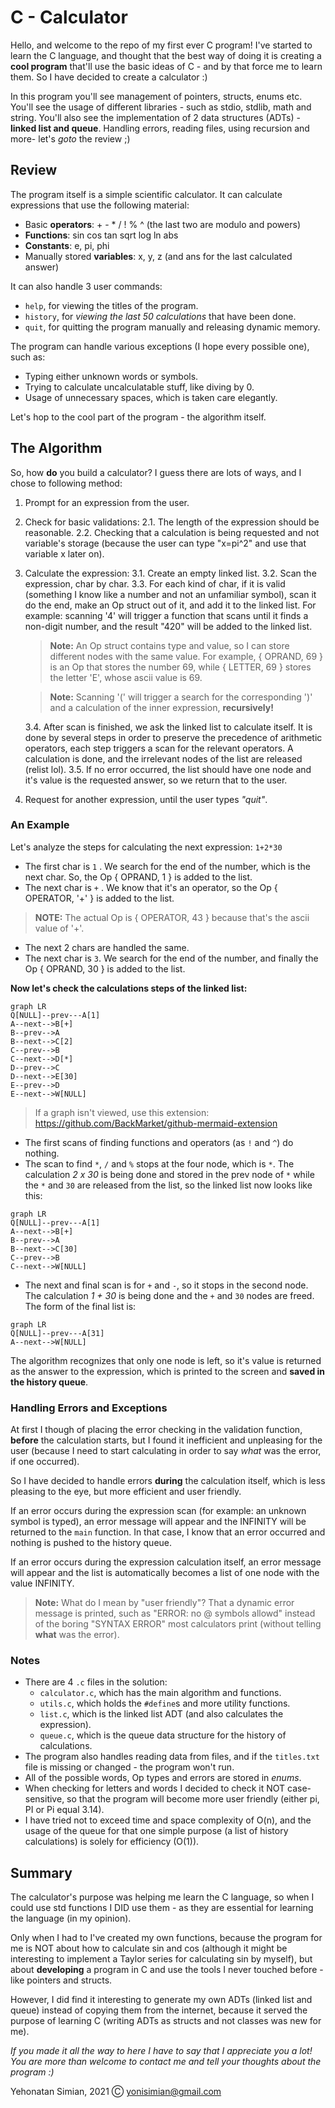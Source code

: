 # C - Calculator
Hello, and welcome to the repo of my first ever C program!
I've started to learn the C language, and thought that the best way of doing it is creating a **cool program** that'll use the basic ideas of C  - and by that force me to learn them.
So I have decided to create a calculator :)

In this program you'll see management of pointers, structs, enums etc.
You'll see the usage of different libraries - such as stdio, stdlib, math and string.
You'll also see the implementation of 2 data structures (ADTs) - **linked list and queue**.
Handling errors, reading files, using recursion and more- let's *goto* the review ;)

## Review
The program itself is a simple scientific calculator.
It can calculate expressions that use the following material:
- Basic **operators**:	+ - * / ! % ^ (the last two are modulo and powers) 
- **Functions**: sin cos tan sqrt log ln abs
- **Constants**: e, pi, phi
- Manually stored **variables**: x, y, z (and ans for the last calculated answer)

It can also handle 3 user commands:
- ``help``, for viewing the titles of the program.
- ``history``, for *viewing the last 50 calculations* that have been done.
- ``quit``, for quitting the program manually and releasing dynamic memory.

The program can handle various exceptions (I hope every possible one), such as:
- Typing either unknown words or symbols.
- Trying to calculate uncalculatable stuff, like diving by 0.
- Usage of unnecessary spaces, which is taken care elegantly.  

Let's hop to the cool part of the program - the algorithm itself.

## The Algorithm
So, how **do** you build a calculator?
I guess there are lots of ways, and I chose to following method:
1. Prompt for an expression from the user.
2. Check for basic validations:
	2.1. The length of the expression should be reasonable.
	2.2. Checking that a calculation is being requested and not variable's storage
	(because the user can type "x=pi^2" and use that variable x later on).
3. Calculate the expression:
	3.1. Create an empty linked list.
	3.2. Scan the expression, char by char.
	3.3. For each kind of char, if it is valid (something I know like a number and not an unfamiliar symbol), scan it do the end, make an Op struct out of it, and add it to the linked list. For example: scanning '4' will trigger a function that scans until it finds a non-digit number, and the result "420" will be added to the linked list.
	>**Note:** An Op struct contains type and value, so I can store different nodes with the same value. For example, { OPRAND, 69 } is an Op that stores the number 69, while { LETTER, 69 } stores the letter 'E', whose ascii value is 69.
	
	>**Note:** Scanning '(' will trigger a search for the corresponding ')' and a calculation of the inner expression, **recursively!**
	
	3.4. After scan is finished, we ask the linked list to calculate itself.
	It is done by several steps in order to preserve the precedence of arithmetic operators,  each step triggers a scan for the relevant operators.
	A calculation is done, and the irrelevant nodes of the list are released (relist lol).
	3.5. If no error occurred, the list should have one node and it's value is the requested answer, so we return that to the user.
4. Request for another expression, until the user types *"quit"*.

### An Example
Let's analyze the steps for calculating the next expression: ``1+2*30`` 
- The first char is ``1`` . We search for the end of the number, which is the next char.
So, the Op { OPRAND, 1 } is added to the list.
- The next char is ``+`` . We know that it's an operator, so the Op { OPERATOR, '+' }
is added to the list.
>**NOTE:** The actual Op is { OPERATOR, 43 } because that's the ascii value of '+'.
- The next 2 chars are handled the same.
- The next char is  ``3``. We search for the end of the number, and finally the
Op { OPRAND, 30 } is added to the list.

**Now let's check the calculations steps of the linked list:** 

```mermaid
graph LR
Q[NULL]--prev---A[1]
A--next-->B[+]
B--prev-->A
B--next-->C[2]
C--prev-->B
C--next-->D[*]
D--prev-->C
D--next-->E[30]
E--prev-->D
E--next-->W[NULL]
```

>If a graph isn't viewed, use this extension: https://github.com/BackMarket/github-mermaid-extension

- The first scans of finding functions and operators (as ``!`` and ``^``) do nothing.
- The scan to find ``*``, ``/`` and ``%`` stops at the four node, which is ``*``.
The calculation *2 x 30* is being done and stored in the prev node of ``*`` while the ``*`` and ``30`` are released from the list, so the linked list now looks like this: 
```mermaid
graph LR
Q[NULL]--prev---A[1]
A--next-->B[+]
B--prev-->A
B--next-->C[30]
C--prev-->B
C--next-->W[NULL]
```
- The next and final scan is for ``+`` and ``-``, so it stops in the second node.
The calculation *1 + 30* is being done and the ``+`` and ``30`` nodes are freed.
The form of the final list is:
```mermaid
graph LR
Q[NULL]--prev---A[31]
A--next-->W[NULL]
```
The algorithm recognizes that only one node is left, so it's value is  returned as the answer to the expression, which is printed to the screen and **saved in the history queue**.

### Handling Errors and Exceptions
At first I though of placing the error checking in the validation function, **before** the calculation starts, but I found it inefficient and unpleasing for the user (because I need to start calculating in order to say *what* was the error, if one occurred).

So I have decided to handle errors **during** the calculation itself, which is less pleasing to the eye, but more efficient and user friendly.

If an error occurs during the expression scan (for example: an unknown symbol is typed),
an error message will appear and the INFINITY will be returned to the ``main`` function. In that case, I know that an error occurred and nothing is pushed to the history queue.

If an error occurs during the expression calculation itself, an error message will appear and the list is automatically becomes a list of one node with the value INFINITY.

>**Note:** What do I mean by "user friendly"? That a dynamic error message is printed, such as "ERROR: no @ symbols allowd" instead of the boring "SYNTAX ERROR" most calculators print (without telling **what** was the error).

###  Notes
- There are 4 ``.c`` files in the solution:
	- ``calculator.c``, which has the main algorithm and functions.
	- ``utils.c``, which holds the ``#define``s and more utility functions.
	- ``list.c``, which is the linked list ADT (and also calculates the expression).
	- ``queue.c``, which is the queue data structure for the history of calculations.
- The program also handles reading data from files, and if the ``titles.txt`` file is missing or changed - the program won't run.
- All of the possible words, Op types and errors are stored in *enums*.
- When checking for letters and words I decided to check it NOT case-sensitive, so that the program will become more user friendly (either pi, PI or Pi equal 3.14).
- I have tried not to exceed time and space complexity of O(n), and the usage of the queue for that one simple purpose (a list of history calculations) is solely for efficiency (O(1)).

## Summary
The calculator's purpose was helping me learn the C language, so when I could use std functions I DID use them - as they are essential for learning the language (in my opinion).

Only when I had to I've created my own functions, because the program for me is NOT about how to calculate sin and cos (although it might be interesting to implement a Taylor series for calculating sin by myself), but about **developing** a program in C and use the tools I never touched before - like pointers and structs.

However, I did find it interesting to generate my own ADTs (linked list and queue) instead of copying them from the internet, because it served the purpose of learning C (writing ADTs as structs and not classes was new for me). 

*If you made it all the way to here I have to say that I appreciate you a lot!
You are more than welcome to contact me and tell your thoughts about the program :)*

Yehonatan Simian, 2021 Ⓒ
yonisimian@gmail.com